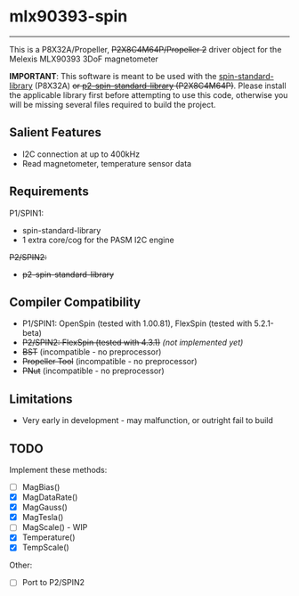 # mlx90393-spin

---------------

This is a P8X32A/Propeller, ~~P2X8C4M64P/Propeller 2~~ driver object for the Melexis MLX90393 3DoF magnetometer

**IMPORTANT**: This software is meant to be used with the [spin-standard-library](https://github.com/avsa242/spin-standard-library) (P8X32A) ~~or [p2-spin-standard-library](https://github.com/avsa242/p2-spin-standard-library) (P2X8C4M64P)~~. Please install the applicable library first before attempting to use this code, otherwise you will be missing several files required to build the project.

## Salient Features

* I2C connection at up to 400kHz
* Read magnetometer, temperature sensor data

## Requirements

P1/SPIN1:

* spin-standard-library
* 1 extra core/cog for the PASM I2C engine

~~P2/SPIN2:~~

* ~~p2-spin-standard-library~~

## Compiler Compatibility

* P1/SPIN1: OpenSpin (tested with 1.00.81), FlexSpin (tested with 5.2.1-beta)
* ~~P2/SPIN2: FlexSpin (tested with 4.3.1)~~ _(not implemented yet)_
* ~~BST~~ (incompatible - no preprocessor)
* ~~Propeller Tool~~ (incompatible - no preprocessor)
* ~~PNut~~ (incompatible - no preprocessor)

## Limitations

* Very early in development - may malfunction, or outright fail to build

## TODO

Implement these methods:

- [ ] MagBias()
- [x] MagDataRate()
- [x] MagGauss()
- [x] MagTesla()
- [ ] MagScale() - WIP
- [x] Temperature()
- [x] TempScale()

Other:

- [ ] Port to P2/SPIN2
